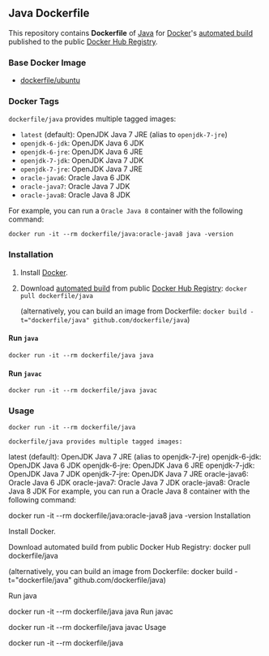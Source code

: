 ## Java Dockerfile


This repository contains **Dockerfile** of [Java](https://www.java.com/) for [Docker](https://www.docker.com/)'s [automated build](https://registry.hub.docker.com/u/dockerfile/java/) published to the public [Docker Hub Registry](https://registry.hub.docker.com/).


### Base Docker Image

* [dockerfile/ubuntu](http://dockerfile.github.io/#/ubuntu)


### Docker Tags

`dockerfile/java` provides multiple tagged images:

* `latest` (default): OpenJDK Java 7 JRE (alias to `openjdk-7-jre`)
* `openjdk-6-jdk`: OpenJDK Java 6 JDK
* `openjdk-6-jre`: OpenJDK Java 6 JRE
* `openjdk-7-jdk`: OpenJDK Java 7 JDK
* `openjdk-7-jre`: OpenJDK Java 7 JRE
* `oracle-java6`: Oracle Java 6 JDK
* `oracle-java7`: Oracle Java 7 JDK
* `oracle-java8`: Oracle Java 8 JDK

For example, you can run a `Oracle Java 8` container with the following command:

    docker run -it --rm dockerfile/java:oracle-java8 java -version


### Installation

1. Install [Docker](https://www.docker.com/).

2. Download [automated build](https://registry.hub.docker.com/u/dockerfile/java/) from public [Docker Hub Registry](https://registry.hub.docker.com/): `docker pull dockerfile/java`

   (alternatively, you can build an image from Dockerfile: `docker build -t="dockerfile/java" github.com/dockerfile/java`)




#### Run `java`

    docker run -it --rm dockerfile/java java

#### Run `javac`

    docker run -it --rm dockerfile/java javac
    
### Usage

    docker run -it --rm dockerfile/java
    
    dockerfile/java provides multiple tagged images:

latest (default): OpenJDK Java 7 JRE (alias to openjdk-7-jre)
openjdk-6-jdk: OpenJDK Java 6 JDK
openjdk-6-jre: OpenJDK Java 6 JRE
openjdk-7-jdk: OpenJDK Java 7 JDK
openjdk-7-jre: OpenJDK Java 7 JRE
oracle-java6: Oracle Java 6 JDK
oracle-java7: Oracle Java 7 JDK
oracle-java8: Oracle Java 8 JDK
For example, you can run a Oracle Java 8 container with the following command:

docker run -it --rm dockerfile/java:oracle-java8 java -version
Installation

Install Docker.

Download automated build from public Docker Hub Registry: docker pull dockerfile/java

(alternatively, you can build an image from Dockerfile: docker build -t="dockerfile/java" github.com/dockerfile/java)

Run java

docker run -it --rm dockerfile/java java
Run javac

docker run -it --rm dockerfile/java javac
Usage

docker run -it --rm dockerfile/java
